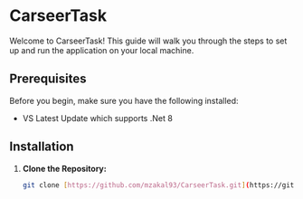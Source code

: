 # CarseerTask

Welcome to CarseerTask! This guide will walk you through the steps to set up and run the application on your local machine.
## Prerequisites
Before you begin, make sure you have the following installed:

- VS Latest Update which supports .Net 8

## Installation

1. **Clone the Repository:**

   ```bash
   git clone [https://github.com/mzakal93/CarseerTask.git](https://github.com/mzakal93/CarseerTask)https://github.com/mzakal93/CarseerTask
   
